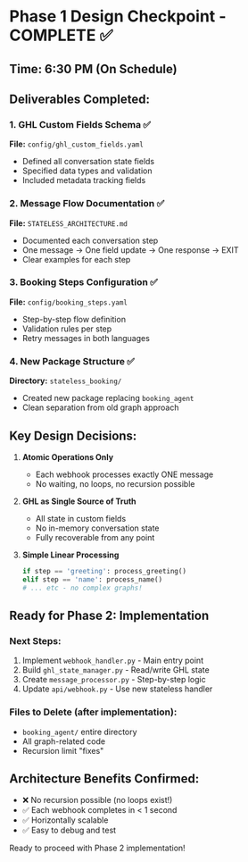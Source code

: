 # Phase 1 Design Checkpoint - COMPLETE ✅

## Time: 6:30 PM (On Schedule)

## Deliverables Completed:

### 1. GHL Custom Fields Schema ✅
**File:** `config/ghl_custom_fields.yaml`
- Defined all conversation state fields
- Specified data types and validation
- Included metadata tracking fields

### 2. Message Flow Documentation ✅
**File:** `STATELESS_ARCHITECTURE.md`
- Documented each conversation step
- One message → One field update → One response → EXIT
- Clear examples for each step

### 3. Booking Steps Configuration ✅
**File:** `config/booking_steps.yaml`
- Step-by-step flow definition
- Validation rules per step
- Retry messages in both languages

### 4. New Package Structure ✅
**Directory:** `stateless_booking/`
- Created new package replacing `booking_agent`
- Clean separation from old graph approach

## Key Design Decisions:

1. **Atomic Operations Only**
   - Each webhook processes exactly ONE message
   - No waiting, no loops, no recursion possible

2. **GHL as Single Source of Truth**
   - All state in custom fields
   - No in-memory conversation state
   - Fully recoverable from any point

3. **Simple Linear Processing**
   ```python
   if step == 'greeting': process_greeting()
   elif step == 'name': process_name()
   # ... etc - no complex graphs!
   ```

## Ready for Phase 2: Implementation

### Next Steps:
1. Implement `webhook_handler.py` - Main entry point
2. Build `ghl_state_manager.py` - Read/write GHL state
3. Create `message_processor.py` - Step-by-step logic
4. Update `api/webhook.py` - Use new stateless handler

### Files to Delete (after implementation):
- `booking_agent/` entire directory
- All graph-related code
- Recursion limit "fixes"

## Architecture Benefits Confirmed:
- ❌ No recursion possible (no loops exist!)
- ✅ Each webhook completes in < 1 second
- ✅ Horizontally scalable
- ✅ Easy to debug and test

Ready to proceed with Phase 2 implementation!